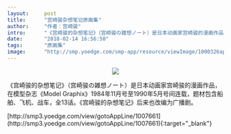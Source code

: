 ```yaml
---
layout:     post
title:      "宫崎骏杂想笔记原画集"
author:     "作者：宫崎骏"
intro:      "《宫崎骏的杂想笔记》（宫崎骏の雑想ノート）是日本动画家宫崎骏的漫画作品，在模型杂志《Model Graphix》1984年11月号至1990年5月号间连载，题材包含船舶、飞机、战车，全13话。《宫崎骏的杂想笔记》后来也改编为广播剧。"
date:       "2018-02-14 16:56:50"
tags:       "原画集"
image:      "http://smp.yoedge.com/smp-app/resource/viewImage/1000326appline.png"
---
```

<div style="text-align: center">
<p><img src="http://smp.yoedge.com/smp-app/resource/viewImage/1000326appline.png"/></p>
</div>
<p class="post-meta">
<span>《宫崎骏的杂想笔记》（宫崎骏の雑想ノート）是日本动画家宫崎骏的漫画作品，在模型杂志《Model Graphix》1984年11月号至1990年5月号间连载，题材包含船舶、飞机、战车，全13话。《宫崎骏的杂想笔记》后来也改编为广播剧。</span>
</p>
[http://smp3.yoedge.com/view/gotoAppLine/1007661](http://smp3.yoedge.com/view/gotoAppLine/1007661){:target="_blank"}


